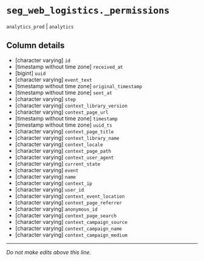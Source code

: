 # `seg_web_logistics._permissions`
`analytics_prod` | `analytics`

## Column details
* [character varying] `id`
* [timestamp without time zone] `received_at`
* [bigint]    `uuid`
* [character varying] `event_text`
* [timestamp without time zone] `original_timestamp`
* [timestamp without time zone] `sent_at`
* [character varying] `step`
* [character varying] `context_library_version`
* [character varying] `context_page_url`
* [timestamp without time zone] `timestamp`
* [timestamp without time zone] `uuid_ts`
* [character varying] `context_page_title`
* [character varying] `context_library_name`
* [character varying] `context_locale`
* [character varying] `context_page_path`
* [character varying] `context_user_agent`
* [character varying] `current_state`
* [character varying] `event`
* [character varying] `name`
* [character varying] `context_ip`
* [character varying] `user_id`
* [character varying] `context_event_location`
* [character varying] `context_page_referrer`
* [character varying] `anonymous_id`
* [character varying] `context_page_search`
* [character varying] `context_campaign_source`
* [character varying] `context_campaign_name`
* [character varying] `context_campaign_medium`

-------------------------------------------------------------------------------
*Do not make edits above this line.*
